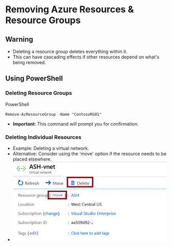 
# Removing Azure Resources & Resource Groups

## Warning

- Deleting a resource group deletes everything within it.
- This can have cascading effects if other resources depend on what's being removed.

## Using PowerShell

### Deleting Resource Groups

PowerShell

```
Remove-AzResourceGroup -Name "ContosoRG01" 
```

- **Important:** This command will prompt you for confirmation.

### Deleting Individual Resources

- Example: Deleting a virtual network.
- Alternative: Consider using the 'move' option if the resource needs to be placed elsewhere.
- ![Screenshot from the portal of the route table page, with the Delete button highlighted to show you can delete an individual resource within a resource group.](image-1.png)